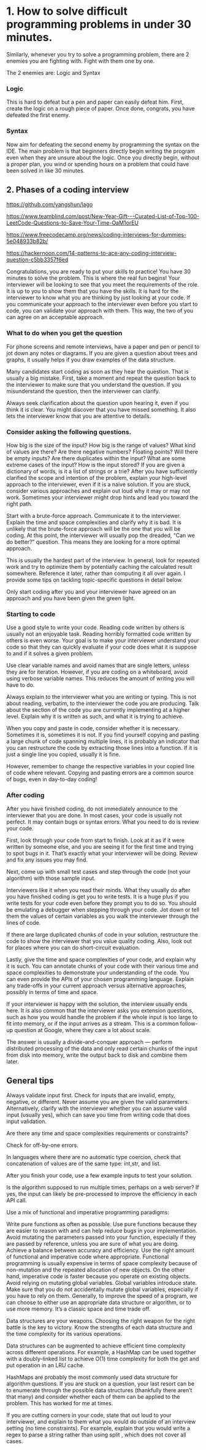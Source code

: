 # 1. How to solve difficult programming problems in under 30 minutes.
Similarly, whenever you try to solve a programming problem, there are 2 enemies you are fighting with.
Fight with them one by one.

The 2 enemies are:
Logic and Syntax

### Logic

This is hard to defeat but a pen and paper can easily defeat him.
First, create the logic on a rough piece of paper. Once done, congrats, you have defeated the first enemy.

### Syntax

Now aim for defeating the second enemy by programming the syntax on the IDE.
The main problem is that beginners directly begin writing the program even when they are unsure about the logic. Once you directly begin, without a proper plan, you wind or spending hours on a problem that could have been solved in like 30 minutes.

## 2. Phases of a coding interview

https://github.com/yangshun/lago

https://www.teamblind.com/post/New-Year-Gift---Curated-List-of-Top-100-LeetCode-Questions-to-Save-Your-Time-OaM1orEU

https://www.freecodecamp.org/news/coding-interviews-for-dummies-5e048933b82b/

https://hackernoon.com/14-patterns-to-ace-any-coding-interview-question-c5bb3357f6ed

Congratulations, you are ready to put your skills to practice! You have 30 minutes to solve the problem. This is where the real fun begins! Your interviewer will be looking to see that you meet the requirements of the role. It is up to you to show them that you have the skills. It is hard for the interviewer to know what you are thinking by just looking at your code. If you communicate your approach to the interviewer even before you start to code, you can validate your approach with them. This way, the two of you can agree on an acceptable approach.

### What to do when you get the question

For phone screens and remote interviews, have a paper and pen or pencil to jot down any notes or diagrams. If you are given a question about trees and graphs, it usually helps if you draw examples of the data structure.

Many candidates start coding as soon as they hear the question. That is usually a big mistake. First, take a moment and repeat the question back to the interviewer to make sure that you understand the question. If you misunderstand the question, then the interviewer can clarify.

Always seek clarification about the question upon hearing it, even if you think it is clear. You might discover that you have missed something. It also lets the interviewer know that you are attentive to details.

### Consider asking the following questions.

How big is the size of the input?
How big is the range of values?
What kind of values are there? Are there negative numbers? Floating points? Will there be empty inputs?
Are there duplicates within the input?
What are some extreme cases of the input?
How is the input stored? If you are given a dictionary of words, is it a list of strings or a trie?
After you have sufficiently clarified the scope and intention of the problem, explain your high-level approach to the interviewer, even if it is a naive solution. If you are stuck, consider various approaches and explain out loud why it may or may not work. Sometimes your interviewer might drop hints and lead you toward the right path.

Start with a brute-force approach. Communicate it to the interviewer. Explain the time and space complexities and clarify why it is bad. It is unlikely that the brute-force approach will be the one that you will be coding. At this point, the interviewer will usually pop the dreaded, “Can we do better?” question. This means they are looking for a more optimal approach.

This is usually the hardest part of the interview. In general, look for repeated work and try to optimize them by potentially caching the calculated result somewhere. Reference it later, rather than computing it all over again. I provide some tips on tackling topic-specific questions in detail below.

Only start coding after you and your interviewer have agreed on an approach and you have been given the green light.

### Starting to code
Use a good style to write your code. Reading code written by others is usually not an enjoyable task. Reading horribly formatted code written by others is even worse. Your goal is to make your interviewer understand your code so that they can quickly evaluate if your code does what it is suppose to and if it solves a given problem.

Use clear variable names and avoid names that are single letters, unless they are for iteration. However, if you are coding on a whiteboard, avoid using verbose variable names. This reduces the amount of writing you will have to do.

Always explain to the interviewer what you are writing or typing. This is not about reading, verbatim, to the interviewer the code you are producing. Talk about the section of the code you are currently implementing at a higher level. Explain why it is written as such, and what it is trying to achieve.

When you copy and paste in code, consider whether it is necessary. Sometimes it is, sometimes it is not. If you find yourself copying and pasting a large chunk of code spanning multiple lines, it is probably an indicator that you can restructure the code by extracting those lines into a function. If it is just a single line you copied, usually it is fine.

However, remember to change the respective variables in your copied line of code where relevant. Copying and pasting errors are a common source of bugs, even in day-to-day coding!

### After coding
After you have finished coding, do not immediately announce to the interviewer that you are done. In most cases, your code is usually not perfect. It may contain bugs or syntax errors. What you need to do is review your code.

First, look through your code from start to finish. Look at it as if it were written by someone else, and you are seeing it for the first time and trying to spot bugs in it. That’s exactly what your interviewer will be doing. Review and fix any issues you may find.

Next, come up with small test cases and step through the code (not your algorithm) with those sample input.

Interviewers like it when you read their minds. What they usually do after you have finished coding is get you to write tests. It is a huge plus if you write tests for your code even before they prompt you to do so. You should be emulating a debugger when stepping through your code. Jot down or tell them the values of certain variables as you walk the interviewer through the lines of code.

If there are large duplicated chunks of code in your solution, restructure the code to show the interviewer that you value quality coding. Also, look out for places where you can do short-circuit evaluation.

Lastly, give the time and space complexities of your code, and explain why it is such. You can annotate chunks of your code with their various time and space complexities to demonstrate your understanding of the code. You can even provide the APIs of your chosen programming language. Explain any trade-offs in your current approach versus alternative approaches, possibly in terms of time and space.

If your interviewer is happy with the solution, the interview usually ends here. It is also common that the interviewer asks you extension questions, such as how you would handle the problem if the whole input is too large to fit into memory, or if the input arrives as a stream. This is a common follow-up question at Google, where they care a lot about scale.

The answer is usually a divide-and-conquer approach — perform distributed processing of the data and only read certain chunks of the input from disk into memory, write the output back to disk and combine them later.

## General tips
Always validate input first. Check for inputs that are invalid, empty, negative, or different. Never assume you are given the valid parameters. Alternatively, clarify with the interviewer whether you can assume valid input (usually yes), which can save you time from writing code that does input validation.

Are there any time and space complexities requirements or constraints?

Check for off-by-one errors.

In languages where there are no automatic type coercion, check that concatenation of values are of the same type: int,str, and list.

After you finish your code, use a few example inputs to test your solution.

Is the algorithm supposed to run multiple times, perhaps on a web server? If yes, the input can likely be pre-processed to improve the efficiency in each API call.

Use a mix of functional and imperative programming paradigms:

Write pure functions as often as possible.
Use pure functions because they are easier to reason with and can help reduce bugs in your implementation.
Avoid mutating the parameters passed into your function, especially if they are passed by reference, unless you are sure of what you are doing.
Achieve a balance between accuracy and efficiency. Use the right amount of functional and imperative code where appropriate. Functional programming is usually expensive in terms of space complexity because of non-mutation and the repeated allocation of new objects. On the other hand, imperative code is faster because you operate on existing objects.
Avoid relying on mutating global variables. Global variables introduce state.
Make sure that you do not accidentally mutate global variables, especially if you have to rely on them.
Generally, to improve the speed of a program, we can choose to either use an appropriate data structure or algorithm, or to use more memory. It’s a classic space and time trade off.

Data structures are your weapons. Choosing the right weapon for the right battle is the key to victory. Know the strengths of each data structure and the time complexity for its various operations.

Data structures can be augmented to achieve efficient time complexity across different operations. For example, a HashMap can be used together with a doubly-linked list to achieve O(1) time complexity for both the get and put operation in an LRU cache.

HashMaps are probably the most commonly used data structure for algorithm questions. If you are stuck on a question, your last resort can be to enumerate through the possible data structures (thankfully there aren’t that many) and consider whether each of them can be applied to the problem. This has worked for me at times.

If you are cutting corners in your code, state that out loud to your interviewer, and explain to them what you would do outside of an interview setting (no time constraints). For example, explain that you would write a regex to parse a string rather than using split , which does not cover all cases.